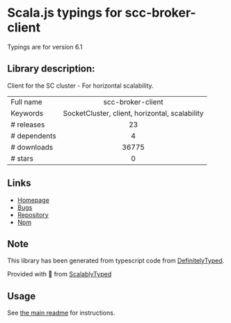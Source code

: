 
# Scala.js typings for scc-broker-client

Typings are for version 6.1

## Library description:
Client for the SC cluster - For horizontal scalability.

|                    |                 |
| ------------------ | :-------------: |
| Full name          | scc-broker-client |
| Keywords           | SocketCluster, client, horizontal, scalability |
| # releases         | 23 |
| # dependents       | 4 |
| # downloads        | 36775 |
| # stars            | 0 |

## Links
- [Homepage](https://github.com/SocketCluster/scc-broker-client)
- [Bugs](https://github.com/SocketCluster/scc-broker-client/issues)
- [Repository](https://github.com/SocketCluster/scc-broker-client)
- [Npm](https://www.npmjs.com/package/scc-broker-client)
    


## Note
This library has been generated from typescript code from [DefinitelyTyped](https://definitelytyped.org).

Provided with :purple_heart: from [ScalablyTyped](https://github.com/oyvindberg/ScalablyTyped)

## Usage
See [the main readme](../../readme.md) for instructions.


